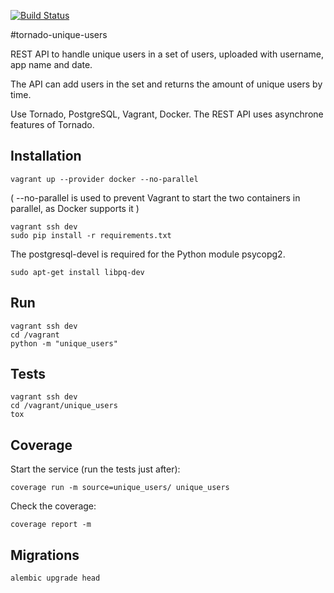 [![Build Status](https://travis-ci.org/jean553/tornado-unique-users.svg?branch=master)](https://travis-ci.org/jean553/tornado-unique-users)

#tornado-unique-users

REST API to handle unique users in a set of users, uploaded with username, app name and date.

The API can add users in the set and returns the amount of unique users by time.

Use Tornado, PostgreSQL, Vagrant, Docker. The REST API uses asynchrone features of Tornado.

## Installation

```
vagrant up --provider docker --no-parallel
``` 

( --no-parallel is used to prevent Vagrant to start the two containers in parallel, as Docker supports it )

```
vagrant ssh dev
sudo pip install -r requirements.txt
```

The postgresql-devel is required for the Python module psycopg2.

```
sudo apt-get install libpq-dev
```

## Run

```
vagrant ssh dev
cd /vagrant
python -m "unique_users"
```

## Tests

```
vagrant ssh dev
cd /vagrant/unique_users
tox
```

## Coverage

Start the service (run the tests just after):
```
coverage run -m source=unique_users/ unique_users
```

Check the coverage:
```
coverage report -m
```

## Migrations

```
alembic upgrade head
```
